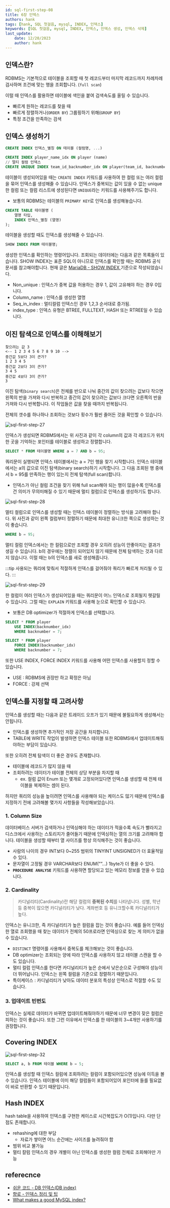 ```yaml
---
id: sql-first-step-08
title: 6장 인덱스
authors: hank
tags: [hank, SQL 첫걸음, mysql, INDEX, 인덱스]
keywords: [SQL 첫걸음, mysql, INDEX, 인덱스, 인덱스 생성, 인덱스 삭제]
last_update:
    date: 12/20/2023
    author: hank
---
```


## 인덱스란?

RDBMS는 기본적으로 테이블을 조회할 때 첫 레코드부터 마지막 레코드까지 차례차례 검사하며 조건에 맞는 행을 조회합니다. (`full scan`) 

이럴 때 인덱스를 활용하면 테이블에 색인을 붙여 검색속도를 올릴 수 있습니다. 

- 빠르게 원하는 레코드를 찾을 때
- 빠르게 정렬하거나(`ORDER BY`) 그룹핑하기 위해(`GROUP BY`)
- 특정 조건을 만족하는 검색

## 인덱스 생성하기

```sql
CREATE INDEX 인덱스_별칭 ON 테이블 (컬럼명, ...)

CREATE INDEX player_name_idx ON player (name)
// 멀티 컬럼 인덱스
CREATE UNIQUE INDEX team_id_backnumber_idx ON player(team_id, backnumber);
```
테이블이 생성되어있을 때는 `CREATE INDEX` 키워드를 사용하여 한 컬럼 또는 여러 컬럼을 묶어 인덱스를 생성해줄 수 있습니다. 
인덱스가 중복되는 값이 있을 수 없는 unique한 컬럼 또는 컬럼 리스트에 생성된다면 `UNIQUE`라는 키워드를 사용해주기도 합니다.  
- 보통의 RDBMS는 테이블의 `PRIMARY KEY`로 인덱스를 생성해놓습니다.

```sql
CREATE TABLE 테이블명 (
    열명 타입,
    INDEX 인덱스_별칭 (열명)
);
```
테이블을 생성할 때도 인덱스를 생성해줄 수 있습니다.

```sql
SHOW INDEX FROM 테이블명;
```
생성한 인덱스를 확인하는 명령어입니다. 조회되는 데이터에는 다음과 같은 목록들이 있습니다. 
SHOW INDEX는 표준 SQL이 아니므로 인덱스를 확인할 때는 RDBMS 공식 문서를 참고해야합니다. 현재 글은 [MariaDB - SHOW INDEX
](https://mariadb.com/kb/en/show-index/) 기준으로 작성되었습니다.  
- Non_unique : 인덱스가 중복 값을 허용하는 경우 1, 값이 고유해야 하는 경우 0입니다.
- Column_name : 인덱스를 생성한 열명
- Seq_in_index : 멀티컬럼 인덱스인 경우 1,2,3 순서대로 증가됨.
- index_type : 인덱스 유형은 BTREE, FULLTEXT, HASH 또는 RTREE일 수 있습니다.


## 이진 탐색으로 인덱스를 이해해보기

```text
찾으려는 값 3              
<-- 1 2 3 4 5 6 7 8 9 10 -->
중간값 5보다 3이 큰가?
1 2 3 4 5
중간값 2보다 3이 큰가? 
3 4 5 
중간값 4보다 3이 큰가? 
3
```
이진 탐색(`binary search`)은 전체를 반으로 나눠 중간의 값이 찾으려는 값보다 작으면 왼쪽의 반을 가져와 다시 반복하고
중간의 값이 찾으려는 값보다 크다면 오른쪽의 반을 가져와 다시 반복합니다. 이 작업들은 값을 찾을 때까지 반복됩니다. 

전체의 갯수를 하나하나 조회하는 것보다 횟수가 훨씬 줄어든 것을 확인할 수 있습니다.


![sql-first-step-27](../img/sql-first-step-27.png)

인덱스가 생성되면 RDBMS에서는 위 사진과 같이 각 column의 값과 각 레코드가 위치한 곳을 기억하는 포인터를 테이블로 생성하고 정렬합니다. 

```sql
SELECT * FROM 테이블명 WHERE a = 7 AND b = 95;
```

쿼리문이 실행되면 인덱스 테이블에서는 a = 7인 행을 찾기 시작합니다.
인덱스 테이블에서는 a의 값으로 이진 탐색(binary search)하기 시작합니다.
그 다음 조회된 행 중에서 b = 95를 만족하는 행이 있는지 전체 탐색(full scan)합니다.

- 인덱스가 아닌 컬럼 조건을 찾기 위해 full scan해야 되는 행이 많을수록 인덱스를 건 의미가 무의미해질 수 있기 때문에 멀티 컬럼으로 인덱스를 생성하기도 합니다.

![sql-first-step-28](../img/sql-first-step-28.png)

멀티 컬럼으로 인덱스를 생성할 때는 인덱스 테이블이 정렬하는 방식을 고려해야 합니다. 위 사진과 같이 왼쪽 컬럼부터 정렬하기 때문에 최대한 유니크한 쪽으로 생성하는 것이 좋습니다. 

```sql
WHERE b = 95;
```

멀티 컬럼 인덱스에서는 한 컬럼으로만 조회할 경우 오히려 성능이 안좋아지는 결과가 생길 수 있습니다. 
b의 경우에는 정렬이 되어있지 않기 때문에 전체 탐색하는 것과 다르지 않습니다.
이럴 때는 b의 인덱스를 새로 생성해줍니다. 

:::tip
사용되는 쿼리에 맞춰서 적절하게 인덱스를 걸어줘야 쿼리가 빠르게 처리될 수 있다.
:::

![sql-first-step-29](../img/sql-first-step-29.png)

한 컬럼이 여러 인덱스가 생성되어있을 때는 쿼리문이 어느 인덱스로 조회될지 헷갈릴 수 있습니다. 그럴 때는 `EXPLAIN` 키워드를 사용해 눈으로 확인할 수 있습니다.
- 보통은 DB optimizer가 적절하게 인덱스를 선택합니다.

```sql
SELECT * FROM player 
	USE INDEX(backnumber_idx) 
	WHERE backnumber = 7;

SELECT * FROM player 
	FORCE INDEX(backnumber_idx) 
	WHERE backnumber = 7;
```
또한 USE INDEX, FORCE INDEX 키워드를 사용해 어떤 인덱스를 사용할지 정할 수 있습니다.
- USE : RDBMS에 권장만 하고 확정은 아님
- FORCE : 강제 선택

## 인덱스를 지정할 때 고려사항

인덱스를 생성할 때는 다음과 같은 트레이드 오프가 있기 때문에 불필요하게 생성해서는 안됩니다.

- 인덱스를 생성하면 추가적인 저장 공간을 차지합니다.
- TABLE에 WRITE 작업이 발생하면 인덱스 테이블 또한 RDBMS에서 업데이트해줘야하는 부담이 있습니다.

또한 오히려 전체 탐색이 더 좋은 경우도 존재합니다.
- 테이블에 레코드가 많지 않을 때
- 조회하려는 데이터가 테이블 전체의 상당 부분을 차지할 때
  - ex. 컬럼 값이 Enum 또는 몇개로 고정되어있다면 인덱스를 생성할 때 전체 테이블을 복제하는 셈이 된다.

하지만 쿼리의 성능을 높이려면 인덱스를 사용해야 되는 케이스도 많기 때문에 인덱스를 지정하기 전에 고려해볼 몇가지 사항들을 작성해보았습니다.

### 1. Column Size

데이터베이스 서버가 검색하거나 인덱싱해야 하는 데이터가 적을수록 속도가 빨라지고 디스크에서 사용하는 스토리지가 줄어들기 때문에 인덱싱하는 열의 크기를 고려해야 합니다. 테이블을 생성할 때부터 열 사이즈를 항상 의식해주는 것이 좋습니다.

- 사람의 나이의 경우 INT보다 0~255 범위의 TINYINT UNSIGNED가 더 효율적일 수 있다.
- 문자열이 고정될 경우 VARCHAR보다 ENUM(””…) 1byte가 더 좋을 수 있다.
- **`PROCEDURE ANALYSE`** 키워드를 사용하면 할당되고 있는 메모리 정보를 얻을 수 있습니다.

### 2. Cardinality

> 카디널리티(Cardinality)란 해당 컬럼의 **중복된 수치**를 나타냅니다.
성별, 학년 등 중복이 많으면 카디널리티가 낮다.
계좌번호 등 유니크할수록 카디널리티가 높다.
>

인덱스는 유니크한, 즉 카디널리티가 높은 컬럼을 잡는 것이 좋습니다. 예를 들어 인덱싱한 열로 조회했을 때 찾는 데이터가 전체의 50프로라면 인덱싱으로 찾는 게 의미가 없을 수 있습니다.

- `DISTINCT` 명령어를 사용해서 중복도를 체크해보는 것이 좋습니다.
- DB optimizer는 조회되는 양에 따라 인덱스를 사용하지 않고 테이블 스캔을 할 수도 있습니다.
- 멀티 컬럼 인덱스를 한다면 카디널리티가 높은 순에서 낮은순으로 구성해야 성능이 더 뛰어납니다. 인덱스는 왼쪽 컬럼을 기준으로 정렬하기 때문입니다.
- 특이케이스 : 카디널리티가 낮아도 데이터 분포의 특성상 인덱스로 적절할 수도 있습니다.

### 3. 업데이트 빈번도

인덱스는 실제로 데이터가 바뀌면 업데이트해줘야하기 때문에 너무 변경이 잦은 컬럼은 피하는 것이 좋습니다. 또한 그런 이유에서 인덱스를 한 테이블의 3~4개만 사용하기를 권장합니다.



## Covering INDEX
![sql-first-step-32](../img/sql-first-step-32.png)
```sql
SELECT a, b FROM 테이블 WHERE b = 5;
```

인덱스를 생성할 때 인덱스 컬럼에 조회하려는 컬럼이 포함되어있으면 성능에 이득을 볼 수 있습니다. 
인덱스 테이블에 이미 해당 컬럼들이 포함되어있어 포인터에 들를 필요없이 바로 반환할 수 있기 때문입니다.

## Hash INDEX

hash table을 사용하여 인덱스를 구현한 케이스로 시간복잡도가 O(1)입니다. 다만 단점도 존재합니다.
- rehashing에 대한 부담 
  - 자료가 쌓이면 어느 순간에는 사이즈를 늘려줘야 함 
- 범위 비교 불가능
- 멀티 칼럼 인덱스의 경우 개별이 아닌 인덱스를 생성한 컬럼 전체로 조회해야만 가능

## referecnce

- [쉬운 코드 - DB 인덱스(DB index)](https://youtu.be/IMDH4iAQ6zM?si=MDaNksmGAX6mFF0S)
- [향로 - 인덱스 정리 및 팁](https://jojoldu.tistory.com/243)
- [What makes a good MySQL index?](https://webmonkeyuk.wordpress.com/2010/09/22/what-makes-a-good-mysql-index-part-1-column-size/) 

